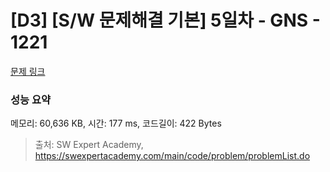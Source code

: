 # [D3] [S/W 문제해결 기본] 5일차 - GNS - 1221 

[문제 링크](https://swexpertacademy.com/main/code/problem/problemDetail.do?contestProbId=AV14jJh6ACYCFAYD) 

### 성능 요약

메모리: 60,636 KB, 시간: 177 ms, 코드길이: 422 Bytes



> 출처: SW Expert Academy, https://swexpertacademy.com/main/code/problem/problemList.do